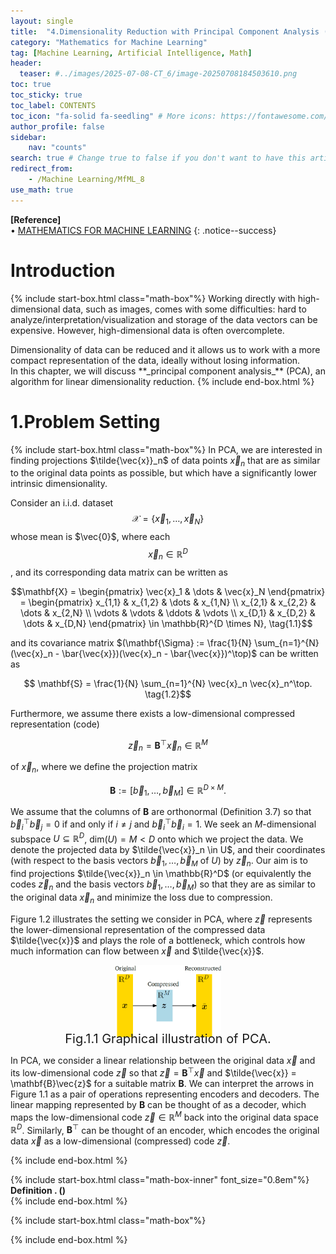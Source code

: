```yaml
---
layout: single
title:  "4.Dimensionality Reduction with Principal Component Analysis (1)"
category: "Mathematics for Machine Learning"
tag: [Machine Learning, Artificial Intelligence, Math]
header:
  teaser: #../images/2025-07-08-CT_6/image-20250708184503610.png
toc: true
toc_sticky: true
toc_label: CONTENTS
toc_icon: "fa-solid fa-seedling" # More icons: https://fontawesome.com/v6/search?ic=free
author_profile: false
sidebar:
    nav: "counts"
search: true # Change true to false if you don't want to have this article be searched 
redirect_from:
    - /Machine Learning/MfML_8
use_math: true
---
```


**[Reference]** <br>
$\bullet$ [MATHEMATICS FOR MACHINE LEARNING](https://mml-book.github.io/)
{: .notice--success}

# Introduction 
{% include start-box.html class="math-box"%}
Working directly with high-dimensional data, such as images, comes with some difficulties: hard to analyze/interpretation/visualization and storage of the data vectors can be expensive.
However, high-dimensional data is often overcomplete.
<div class="indented-paragraph" markdown="1">
Dimensionality of data can be reduced and it allows us to work with a more compact representation of the data, ideally without losing information.
</div>
In this chapter, we will discuss **_principal component analysis_** (PCA), an algorithm for linear dimensionality reduction.
{% include end-box.html %}

# 1.Problem Setting
{% include start-box.html class="math-box"%}
In PCA, we are interested in finding projections $\tilde{\vec{x}}_n$ of data points $\vec{x}_n$ that are as similar to the original data points as possible, but which have a significantly lower intrinsic dimensionality. 

Consider an i.i.d. dataset $$\mathcal{X} = \{\vec{x}_1, \dots, \vec{x}_N\}$$ whose mean is $\vec{0}$, where each $$\vec{x}_n \in \mathbb{R}^D$$, and its corresponding data matrix can be written as

$$\mathbf{X} = \begin{pmatrix} \vec{x}_1 & \dots & \vec{x}_N \end{pmatrix} = \begin{pmatrix} x_{1,1} & x_{1,2} & \dots & x_{1,N} \\ x_{2,1} & x_{2,2} & \dots & x_{2,N} \\ \vdots & \vdots & \ddots & \vdots \\ x_{D,1} & x_{D,2} & \dots & x_{D,N} \end{pmatrix} \in \mathbb{R}^{D \times N}, \tag{1.1}$$

and its covariance matrix $(\mathbf{\Sigma} := \frac{1}{N} \sum_{n=1}^{N} (\vec{x}_n - \bar{\vec{x}})(\vec{x}_n - \bar{\vec{x}})^\top)$ can be written as

$$ \mathbf{S} = \frac{1}{N} \sum_{n=1}^{N} \vec{x}_n \vec{x}_n^\top. \tag{1.2}$$

Furthermore, we assume there exists a low-dimensional compressed representation (code)

$$ \vec{z}_n = \mathbf{B}^\top \vec{x}_n \in \mathbb{R}^M \tag{1.3} $$

of $\vec{x}_n$, where we define the projection matrix


$$ \mathbf{B} := [\vec{b}_1, \dots, \vec{b}_M] \in \mathbb{R}^{D \times M}. \tag{1.4} $$

We assume that the columns of $\mathbf{B}$ are orthonormal (Definition 3.7) so that $\vec{b}_i^\top \vec{b}_j = 0$ if and only if $i \neq j$ and $\vec{b}_i^\top \vec{b}_i = 1$. 
We seek an $M$-dimensional subspace $U \subseteq \mathbb{R}^D$, $\text{dim}(U) = M < D$ onto which we project the data. 
We denote the projected data by $\tilde{\vec{x}}_n \in U$, and their coordinates (with respect to the basis vectors $\vec{b}_1, \dots, \vec{b}_M$ of $U$) by $\vec{z}_n$. 
Our aim is to find projections $\tilde{\vec{x}}_n \in \mathbb{R}^D$ (or equivalently the codes $\vec{z}_n$ and the basis vectors $\vec{b}_1, \dots, \vec{b}_M$) so that they are as similar to the original data $\vec{x}_n$ and minimize the loss due to compression.

Figure 1.2 illustrates the setting we consider in PCA, where $\vec{z}$ represents the lower-dimensional representation of the compressed data $\tilde{\vec{x}}$ and plays the role of a bottleneck, which controls how much information can flow between $\vec{x}$ and $\tilde{\vec{x}}$. 

<figure style="display: flex; flex-direction: column; align-items: center; margin-top: 0.5em; margin-bottom: 0.5em;">
  <img src="../images/2025-10-04-MfML_8/Fig_1.png" alt="" 
       style="width: 40%; height: auto;">
   <figcaption style="font-size: 20px; margin-top: -0.5em;">
   Fig.1.1 Graphical illustration of PCA.
   </figcaption>
</figure> 

In PCA, we consider a linear relationship between the original data $\vec{x}$ and its low-dimensional code $\vec{z}$ so that $\vec{z} = \mathbf{B}^\top\vec{x}$ and $\tilde{\vec{x}} = \mathbf{B}\vec{z}$ for a suitable matrix $\mathbf{B}$. 
We can interpret the arrows in Figure 1.1 as a pair of operations representing encoders and decoders. 
The linear mapping represented by $\mathbf{B}$ can be thought of as a decoder, which maps the low-dimensional code $\vec{z} \in \mathbb{R}^M$ back into the original data space $\mathbb{R}^D$. 
Similarly, $\mathbf{B}^\top$ can be thought of an encoder, which encodes the original data $\vec{x}$ as a low-dimensional (compressed) code $\vec{z}$.

{% include end-box.html %}

















<div class="indented-paragraph" markdown="1">

</div>

{% include start-box.html class="math-box-inner" font_size="0.8em"%}
**Definition . ()**<br>
{% include end-box.html %}


{% include start-box.html class="math-box"%}

{% include end-box.html %}